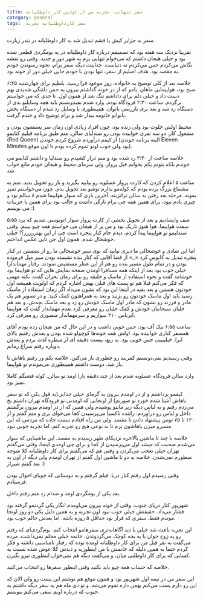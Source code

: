 ```yaml
---
title: سفر تنهایی- تجربه من از اولین کار داوطلبانه
category: general
tags:  سفر کارداوطلبانه تجربه
---
```


سفر به جزایر کیش یا قشم تبدیل شد به کار داوطلبانه در بندر زیارت.

تقریبا نزدیک سه هفته بود که تصمیمم درباره کار داوطلبانه در یه بومگردی قطعی شده بود و خیلی هیجان داشتم که می‌خوام تنهایی برم یه شهر دور و جدید. وقتی رو نقشه نگاش می‌کردم حس می‌کردم ته دنیاست. جذابیت دیگه سفر برام، نحوه رسوندن خودم به مقصد بود. هدف اصلیم از سفر، تنها بودن با خودم جایی خیلی دور از خونه بود.

خلاصه بعد از کلی توضیح به خانواده، روز موعود فرا رسید. بلطیم برای چهارشنبه ۶:۲۵ صبح بود، هواپیمایی ماهان. پامو که از در خونه گذاشتم بیرون یه حس دلتنگی شدیدی بهم دست داد و خیلی دلم برای داداشم تنگ شد از همون اول. تا حدی که می خواستم برگردم. ساعت ۲:۳۰ فرودگاه بودم. وارد شدم نمیدونستم باید همه وسایلتو بدی از دستگاه رد شه و بعد بری بازرسی بانوان. همینطوری با وسایل رد شدم از دستگاه بخش بانوانو خانومه بیدار شد و برام توضیح داد و خندم گرفت.
 
محیط اولش خلوت بود ولی زنده بود، چون افراد زیادی اون زمان سر پستشون بودن و مشغول کار. دو سه نفری خوابیده بودن رو صندلیای سالن. منم طبق برنامه قبلیم کتابمو (Red Queen) از کیفم درآوردم شروع کردم خوندن (البته برنامه خوندن Eleven Minutes بود ولی خوب اونو تموم کرده بودم تا اون موقع).

خلاصه ساعت از  ۳:۳۰ رد شده بود و منم دراز کشیدم رو صندلیا و داشتم کتابمو می خوندم بلکه بتونم یکم بخوابم قبل پرواز. ولی سرمای محیط و هیجان خودم مانع خواب شد. 

ساعت ۵ اعلام کردن که کارت پرواز عسلویه رو بیایید بگیرید و بار رو تحویل بدید. منم یه مشماع بزرگ برده بودم که کوله‌مو بذارم توشو بعد تحویل بدم، چون می‌خواستم تمیز بمونه. مرحله بعد رفتن به سالن ترانزیته. آخرین باری که سوار هواپیما شدم ۸ سالم بود و چیزی یادم نبود، برای همین همه چی برام تازگی داشت و جالب بود برای همین با جزییات می نویسم :)

۵:۵۵ صف وایسادیم و بعد از تحویل بخشی از کارت پرواز سوار اتوبوسی شدیم که برد سمت هواپیما. هوا هنوز تاریک بود و من پر از هیجان می خواستم همه چیو ببینم. وقتی صندلیمو تو هواپیما پیدا کردم، دیدم جام کنار پنجره است چی از این بهتررررر؟! خیلی خوشحال شدم. همون اول چن تایی عکس انداختم.

اما این شادی و خوشحالی ما دیری نپایید که بوی سیر خوشحالی ما رو از نشستن در کنار پنجره تبدیل به کابوس کرد =_= از قضا آقایی که کنار بنده نشسته بودن سیر میل فرموده بودن و در تمام طول مسیر بنده رو هم از این عطر مستفیض نمودند. رفتار مهماندارا خیلی خوب بود بعد از اینکه همه مسافرا اومدن صفحه نمایش هایی که تو هواپیما بود خوشامد گفت و نحوه استفاده از ماسک و جلیقه رو برای زمان بحران گفت. نکته مهمی که فکر می‌کنم قبلا هم تو پست های قبلی بهش اشاره کردم که اولویت همیشه اول خودتون هستین و بعد بقیه در اینجا این بود که نشون می‌داد اگر زمان استفاده از ماسک رسید باید اول ماسک خودتون رو بزنید و بعد به همراهتون کمک کنید. و در تصویر هم یک مادر و فرزند رو نشون که مادر اول ماسک خودش رو زد و بعد ماسک بچه‌ش.  و بعد هم خلبان سبحانیان خودش و کمک خلبان رو معرفی کرد بعدم مهماندار گفت که هواپیما ایرباس ۳۱۰ سواریم و سرمهماندار منصوری رو معرفی کرد.

ساعت ۶:۵۵ تیک آف بود، حس خوبی داشت و در این حال که من هیجان زده بودم آقای همسفر کناری خوابیده بود. اولش همه خونه‌ها کوچولو شده بودن و بعدش رفتیم بالای ابرا. خیلییییی حس خوبی بود. یه ربع، بیست دقیقه ای از منظره لذت بردم و بعدش دوباره رفتم سراغ رمانم.

وقتی رسیدیم نمی‌دونستم کمربند رو چطوری باز می‌کنن، خلاصه یکم ور رفتم باهاش تا باز شد. دوست داشتم همینطوری می‌موندم تو هواپیما.

وارد سالن فرودگاه عسلویه شدم بعد از چند دقیقه بارا اومد تو سالن. کوله قشنگم کاملا تمیز بود.

کیفمو برداشتم و از در اومدم بیرون یه گرمای خیلی جذابی(به قول یکی که تو سفر باهاش آشنا شدم خورد تو صورتم) از اونجایی که اومدنی تو فرودگاه تهران داشتم یخ می‌زدم رفتم و یه لباس دیگه زیر مانتو پوشیدم ولی همین که از در اومدم بیرون برگشتم داخل و لباس رو درآوردم. راننده‌ تاکسیا می‌پرسیدن کجا می‌خوای بری و منم گفتم و از ۱۲۰ تا  ۷۵ تومن پیشنهاد دادن تا مقصد. ولی من راه افتادم سمت جاده که مردمی که این مسیرو میرن باهاشون برم تا به نوعی هیچ رو تجربه کنم. اما تجربه خوبی نبود. 

‌خلاصه با چند تا ماشین بالاخره نزدیکای ظهر رسیدم به مقصد. این ماشینایی که سوار می‌شدم صحبت که میشد اول می‌پرسیدن از کجا و برای چی اومدی اینجا، وقتی می‌گفتم تهران خیلی تعجب می‌کردن و وقتی هم که می‌گفتم برای کار داوطلبانه کلا متوجه منظورم نمی‌شدن. خلاصه به دو تا ماشین اول گفتم از تهران اومدم ولی دیگه از اون به بعد گفتم شیراز :) 

وقتی رسیدم اول رفتم کنار دریا. فیلم گرفتم و به دوستانی که جویای احوال بودن فرستادم.

بعد یکی از بومگردی اومد و صدام زد منم رفتم داخل. 

شهریور کنار دریای جنوب. وقتی از خونه بیرون می‌اومدم انگار یکی گردنمو گرفته بود فشار می‌داد. حقیقتش خیلی خوب نبود اون تجربه و به همین دلیل یکی دو روز اونجا موندم فقط. سفری که قرار بود حداقل ۵ روزه باشه. اما بعدش حالم خوب بود.

این تجربه باعث شد خیلی با دید آگاهانه‌تری سفرهامو انتخاب کنم. بوم‌گردی‌ای که رفتم رو یه زوج جوان با یه بچه کوچک می‌گردوندن، خانمه خیلی محلم نمی‌ذاشت. مرده می‌گفت یه نفر قبل من برای کار داوطلبانه اومده بوده که رفتار نامناسبی داشته و فکر کردم حتما به همین دلیله که خانمش با من اینطوریه و دیدش کلا عوض شده نسبت به کسایی که برای کار داوطلبی میان، و می‌گفت دیگه هم نمی‌خوان اینطوری نیرو بگیرن.

خلاصه که حساب همه چیو باید بکنید وقتی اینطور سفرها رو انتخاب می‌کنید.

این سفر من در نیمه اول شهریور بود و همون موقع هم نوشتم این پست رو ولی الان که این رو دارم پست می‌کنم بهمن داره تموم می‌شه. و تو دی ماه هم یه سفر دیگه داشتم به جنوب که درباره اونم سعی می‌کنم بنویسم.










